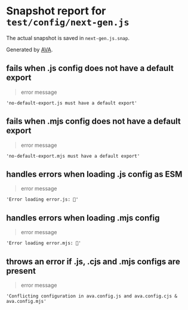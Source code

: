 # Snapshot report for `test/config/next-gen.js`

The actual snapshot is saved in `next-gen.js.snap`.

Generated by [AVA](https://avajs.dev).

## fails when .js config does not have a default export

> error message

    'no-default-export.js must have a default export'

## fails when .mjs config does not have a default export

> error message

    'no-default-export.mjs must have a default export'

## handles errors when loading .js config as ESM

> error message

    'Error loading error.js: 🙈'

## handles errors when loading .mjs config

> error message

    'Error loading error.mjs: 🙈'

## throws an error if .js, .cjs and .mjs configs are present

> error message

    'Conflicting configuration in ava.config.js and ava.config.cjs & ava.config.mjs'
